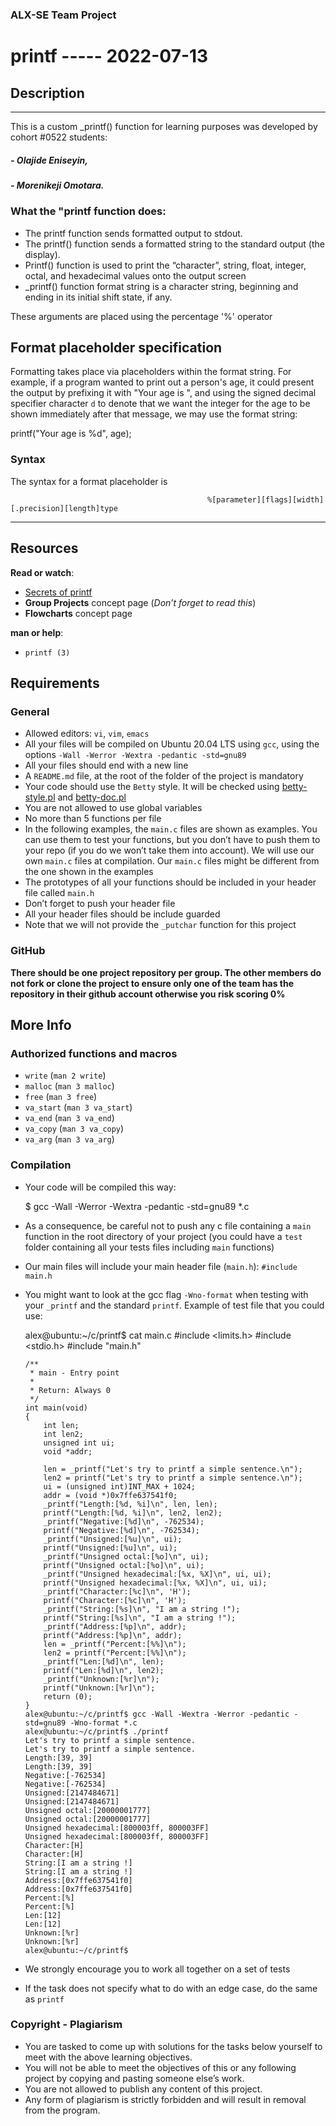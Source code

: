 ### ALX-SE Team Project
# printf ----- 2022-07-13

## Description

------------
This is a custom _printf() function for learning purposes was developed by cohort #0522 students:

##### - Olajide Eniseyin,
##### - Morenikeji Omotara.

### What the "printf function does: 

- The printf function sends formatted output to stdout.
- The printf() function sends a formatted string to the standard output (the display).
- Printf() function is used to print the “character”, string, float, integer, octal, and hexadecimal values onto the output screen
- _printf() function format string is a character string, beginning and ending in its initial shift state, if any. 

These arguments are placed using the percentage '%' operator

Format placeholder specification
----------------------------------------------------------------------------------------------------------------------------------------------------------

Formatting takes place via placeholders within the format string. For example, if a program wanted to print out a person's age, it could present the output by prefixing it with "Your age is ", and using the signed decimal specifier character `d` to denote that we want the integer for the age to be shown immediately after that message, we may use the format string:

printf("Your age is %d", age);

### Syntax

The syntax for a format placeholder is


                                                %[parameter][flags][width][.precision][length]type





------------

Resources
---------

**Read or watch**:

*   [Secrets of printf](/rltoken/gxdsTXxWMklkBTgY197HYQ "Secrets of printf")
*   **Group Projects** concept page (_Don’t forget to read this_)
*   **Flowcharts** concept page

**man or help**:

*   `printf (3)`

Requirements
------------

### General

*   Allowed editors: `vi`, `vim`, `emacs`
*   All your files will be compiled on Ubuntu 20.04 LTS using `gcc`, using the options `-Wall -Werror -Wextra -pedantic -std=gnu89`
*   All your files should end with a new line
*   A `README.md` file, at the root of the folder of the project is mandatory
*   Your code should use the `Betty` style. It will be checked using [betty-style.pl](https://github.com/holbertonschool/Betty/blob/master/betty-style.pl "betty-style.pl") and [betty-doc.pl](https://github.com/holbertonschool/Betty/blob/master/betty-doc.pl "betty-doc.pl")
*   You are not allowed to use global variables
*   No more than 5 functions per file
*   In the following examples, the `main.c` files are shown as examples. You can use them to test your functions, but you don’t have to push them to your repo (if you do we won’t take them into account). We will use our own `main.c` files at compilation. Our `main.c` files might be different from the one shown in the examples
*   The prototypes of all your functions should be included in your header file called `main.h`
*   Don’t forget to push your header file
*   All your header files should be include guarded
*   Note that we will not provide the `_putchar` function for this project

### GitHub

**There should be one project repository per group. The other members do not fork or clone the project to ensure only one of the team has the repository in their github account otherwise you risk scoring 0%**

More Info
---------

### Authorized functions and macros

*   `write` (`man 2 write`)
*   `malloc` (`man 3 malloc`)
*   `free` (`man 3 free`)
*   `va_start` (`man 3 va_start`)
*   `va_end` (`man 3 va_end`)
*   `va_copy` (`man 3 va_copy`)
*   `va_arg` (`man 3 va_arg`)

### Compilation

*   Your code will be compiled this way:

    $ gcc -Wall -Werror -Wextra -pedantic -std=gnu89 *.c
        

*   As a consequence, be careful not to push any c file containing a `main` function in the root directory of your project (you could have a `test` folder containing all your tests files including `main` functions)
*   Our main files will include your main header file (`main.h`): `#include main.h`
*   You might want to look at the gcc flag `-Wno-format` when testing with your `_printf` and the standard `printf`. Example of test file that you could use:

    alex@ubuntu:~/c/printf$ cat main.c 
        #include <limits.h>
        #include <stdio.h>
        #include "main.h"
        
        /**
         * main - Entry point
         *
         * Return: Always 0
         */
        int main(void)
        {
            int len;
            int len2;
            unsigned int ui;
            void *addr;
        
            len = _printf("Let's try to printf a simple sentence.\n");
            len2 = printf("Let's try to printf a simple sentence.\n");
            ui = (unsigned int)INT_MAX + 1024;
            addr = (void *)0x7ffe637541f0;
            _printf("Length:[%d, %i]\n", len, len);
            printf("Length:[%d, %i]\n", len2, len2);
            _printf("Negative:[%d]\n", -762534);
            printf("Negative:[%d]\n", -762534);
            _printf("Unsigned:[%u]\n", ui);
            printf("Unsigned:[%u]\n", ui);
            _printf("Unsigned octal:[%o]\n", ui);
            printf("Unsigned octal:[%o]\n", ui);
            _printf("Unsigned hexadecimal:[%x, %X]\n", ui, ui);
            printf("Unsigned hexadecimal:[%x, %X]\n", ui, ui);
            _printf("Character:[%c]\n", 'H');
            printf("Character:[%c]\n", 'H');
            _printf("String:[%s]\n", "I am a string !");
            printf("String:[%s]\n", "I am a string !");
            _printf("Address:[%p]\n", addr);
            printf("Address:[%p]\n", addr);
            len = _printf("Percent:[%%]\n");
            len2 = printf("Percent:[%%]\n");
            _printf("Len:[%d]\n", len);
            printf("Len:[%d]\n", len2);
            _printf("Unknown:[%r]\n");
            printf("Unknown:[%r]\n");
            return (0);
        }
        alex@ubuntu:~/c/printf$ gcc -Wall -Wextra -Werror -pedantic -std=gnu89 -Wno-format *.c
        alex@ubuntu:~/c/printf$ ./printf
        Let's try to printf a simple sentence.
        Let's try to printf a simple sentence.
        Length:[39, 39]
        Length:[39, 39]
        Negative:[-762534]
        Negative:[-762534]
        Unsigned:[2147484671]
        Unsigned:[2147484671]
        Unsigned octal:[20000001777]
        Unsigned octal:[20000001777]
        Unsigned hexadecimal:[800003ff, 800003FF]
        Unsigned hexadecimal:[800003ff, 800003FF]
        Character:[H]
        Character:[H]
        String:[I am a string !]
        String:[I am a string !]
        Address:[0x7ffe637541f0]
        Address:[0x7ffe637541f0]
        Percent:[%]
        Percent:[%]
        Len:[12]
        Len:[12]
        Unknown:[%r]
        Unknown:[%r]
        alex@ubuntu:~/c/printf$
        

*   We strongly encourage you to work all together on a set of tests
*   If the task does not specify what to do with an edge case, do the same as `printf`

### Copyright - Plagiarism

*   You are tasked to come up with solutions for the tasks below yourself to meet with the above learning objectives.
*   You will not be able to meet the objectives of this or any following project by copying and pasting someone else’s work.
*   You are not allowed to publish any content of this project.
*   Any form of plagiarism is strictly forbidden and will result in removal from the program.
